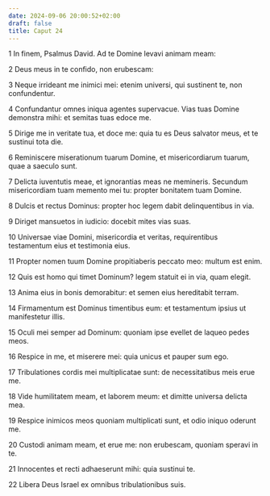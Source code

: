 ```yaml
---
date: 2024-09-06 20:00:52+02:00
draft: false
title: Caput 24
---
```





1 In finem, Psalmus David. Ad te Domine levavi animam meam:

2 Deus meus in te confido, non erubescam:

3 Neque irrideant me inimici mei: etenim universi, qui sustinent te, non confundentur.

4 Confundantur omnes iniqua agentes supervacue. Vias tuas Domine demonstra mihi: et semitas tuas edoce me.

5 Dirige me in veritate tua, et doce me: quia tu es Deus salvator meus, et te sustinui tota die.

6 Reminiscere miserationum tuarum Domine, et misericordiarum tuarum, quae a saeculo sunt.

7 Delicta iuventutis meae, et ignorantias meas ne memineris. Secundum misericordiam tuam memento mei tu: propter bonitatem tuam Domine.

8 Dulcis et rectus Dominus: propter hoc legem dabit delinquentibus in via.

9 Diriget mansuetos in iudicio: docebit mites vias suas.

10 Universae viae Domini, misericordia et veritas, requirentibus testamentum eius et testimonia eius.

11 Propter nomen tuum Domine propitiaberis peccato meo: multum est enim.

12 Quis est homo qui timet Dominum? legem statuit ei in via, quam elegit.

13 Anima eius in bonis demorabitur: et semen eius hereditabit terram.

14 Firmamentum est Dominus timentibus eum: et testamentum ipsius ut manifestetur illis.

15 Oculi mei semper ad Dominum: quoniam ipse evellet de laqueo pedes meos.

16 Respice in me, et miserere mei: quia unicus et pauper sum ego.

17 Tribulationes cordis mei multiplicatae sunt: de necessitatibus meis erue me.

18 Vide humilitatem meam, et laborem meum: et dimitte universa delicta mea.

19 Respice inimicos meos quoniam multiplicati sunt, et odio iniquo oderunt me.

20 Custodi animam meam, et erue me: non erubescam, quoniam speravi in te.

21 Innocentes et recti adhaeserunt mihi: quia sustinui te.

22 Libera Deus Israel ex omnibus tribulationibus suis.

